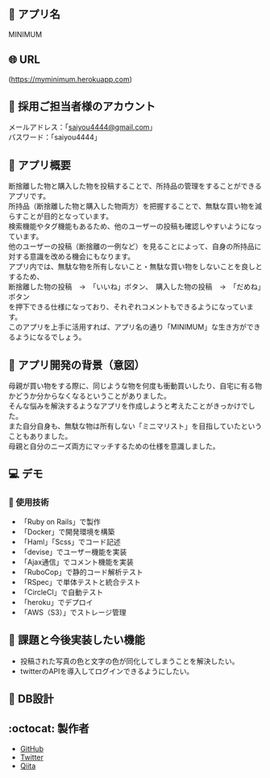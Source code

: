 ## :wrench: アプリ名
MINIMUM

## :globe_with_meridians: URL
(https://myminimum.herokuapp.com)

## :key: 採用ご担当者様のアカウント
メールアドレス：「saiyou4444@gmail.com」<br>
パスワード：「saiyou4444」

## :scroll: アプリ概要
断捨離した物と購入した物を投稿することで、所持品の管理をすることができるアプリです。<br>
所持品（断捨離した物と購入した物両方）を把握することで、無駄な買い物を減らすことが目的となっています。<br>
検索機能やタグ機能もあるため、他のユーザーの投稿も確認しやすいようになっています。<br>
他のユーザーの投稿（断捨離の一例など）を見ることによって、自身の所持品に対する意識を改める機会にもなります。<br>
アプリ内では、無駄な物を所有しないこと・無駄な買い物をしないことを良しとするため、<br>
断捨離した物の投稿　→　「いいね」ボタン、　購入した物の投稿　→　「だめね」ボタン<br>
を押下できる仕様になっており、それぞれコメントもできるようになっています。<br>
このアプリを上手に活用すれば、アプリ名の通り「MINIMUM」な生き方ができるようになるでしょう。

## :thought_balloon: アプリ開発の背景（意図）
母親が買い物をする際に、同じような物を何度も衝動買いしたり、自宅に有る物かどうか分からなくなるということがありました。<br>
そんな悩みを解決するようなアプリを作成しようと考えたことがきっかけでした。<br>
また自分自身も、無駄な物は所有しない「ミニマリスト」を目指していたということもありました。<br>
母親と自分のニーズ両方にマッチするための仕様を意識しました。

## :computer: デモ


### :art: 使用技術
- 「Ruby on Rails」で製作
- 「Docker」で開発環境を構築
- 「Haml」「Scss」でコード記述
- 「devise」でユーザー機能を実装
- 「Ajax通信」でコメント機能を実装
- 「RuboCop」で静的コード解析テスト
- 「RSpec」で単体テストと統合テスト
- 「CircleCI」で自動テスト
- 「heroku」でデプロイ
- 「AWS（S3）」でストレージ管理

## :memo: 課題と今後実装したい機能
- 投稿された写真の色と文字の色が同化してしまうことを解決したい。
- twitterのAPIを導入してログインできるようにしたい。

## :triangular_ruler: DB設計

## :octocat: 製作者
- [GitHub](https://github.com/Daiki-Abe)
- [Twitter](https://twitter.com/abeeeee_d)
- [Qiita](https://qiita.com/Daiki-Abe)

